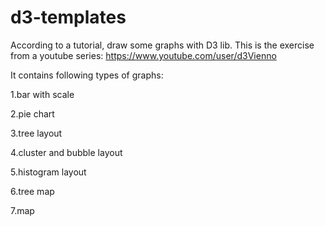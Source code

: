 # d3-templates
According to a tutorial, draw some graphs with D3 lib.
This is the exercise from a youtube series: https://www.youtube.com/user/d3Vienno

It contains following types of graphs:

1.bar with scale 

2.pie chart

3.tree layout

4.cluster and bubble layout

5.histogram layout

6.tree map

7.map
